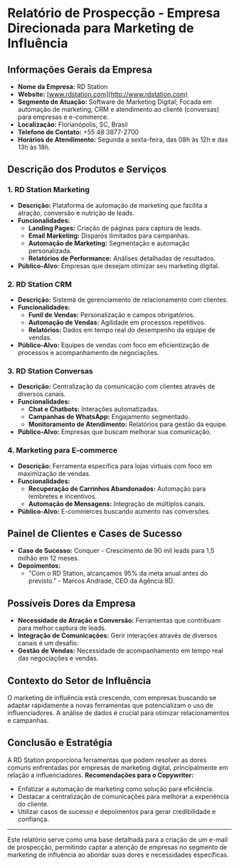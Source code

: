 # Relatório de Prospecção - Empresa Direcionada para Marketing de Influência

## Informações Gerais da Empresa
- **Nome da Empresa:** RD Station
- **Website:** [www.rdstation.com](http://www.rdstation.com)
- **Segmento de Atuação:** Software de Marketing Digital; Focada em automação de marketing, CRM e atendimento ao cliente (conversas) para empresas e e-commerce.
- **Localização:** Florianópolis, SC, Brasil
- **Telefone de Contato:** +55 48 3877-2700
- **Horários de Atendimento:** Segunda a sexta-feira, das 08h às 12h e das 13h às 18h.

## Descrição dos Produtos e Serviços
### 1. RD Station Marketing
- **Descrição:** Plataforma de automação de marketing que facilita a atração, conversão e nutrição de leads.
- **Funcionalidades:**
  - **Landing Pages:** Criação de páginas para captura de leads.
  - **Email Marketing:** Disparos ilimitados para campanhas.
  - **Automação de Marketing:** Segmentação e automação personalizada.
  - **Relatórios de Performance:** Análises detalhadas de resultados.
- **Público-Alvo:** Empresas que desejam otimizar seu marketing digital.

### 2. RD Station CRM
- **Descrição:** Sistema de gerenciamento de relacionamento com clientes.
- **Funcionalidades:**
  - **Funil de Vendas:** Personalização e campos obrigatórios.
  - **Automação de Vendas:** Agilidade em processos repetitivos.
  - **Relatórios:** Dados em tempo real do desempenho da equipe de vendas.
- **Público-Alvo:** Equipes de vendas com foco em eficientização de processos e acompanhamento de negociações.

### 3. RD Station Conversas
- **Descrição:** Centralização da comunicação com clientes através de diversos canais.
- **Funcionalidades:**
  - **Chat e Chatbots:** Interações automatizadas.
  - **Campanhas de WhatsApp:** Engajamento segmentado.
  - **Monitoramento de Atendimento:** Relatórios para gestão da equipe.
- **Público-Alvo:** Empresas que buscam melhorar sua comunicação.

### 4. Marketing para E-commerce
- **Descrição:** Ferramenta específica para lojas virtuais com foco em maximização de vendas.
- **Funcionalidades:**
  - **Recuperação de Carrinhos Abandonados:** Automação para lembretes e incentivos.
  - **Automação de Mensagens:** Integração de múltiplos canais.
- **Público-Alvo:** E-commerces buscando aumento nas conversões.

## Painel de Clientes e Cases de Sucesso
- **Caso de Sucesso:** Conquer - Crescimento de 90 mil leads para 1,5 milhão em 12 meses.
- **Depoimentos:**
  - "Com o RD Station, alcançamos 95% da meta anual antes do previsto." - Marcos Andrade, CEO da Agência 8D.

## Possíveis Dores da Empresa
- **Necessidade de Atração e Conversão:** Ferramentas que contribuam para melhor captura de leads.
- **Integração de Comunicações:** Gerir interações através de diversos canais é um desafio.
- **Gestão de Vendas:** Necessidade de acompanhamento em tempo real das negociações e vendas.

## Contexto do Setor de Influência
O marketing de influência está crescendo, com empresas buscando se adaptar rapidamente a novas ferramentas que potencializam o uso de influenciadores. A análise de dados é crucial para otimizar relacionamentos e campanhas.

## Conclusão e Estratégia
A RD Station proporciona ferramentas que podem resolver as dores comuns enfrentadas por empresas de marketing digital, principalmente em relação a influenciadores.
**Recomendações para o Copywriter:**
- Enfatizar a automação de marketing como solução para eficiência.
- Destacar a centralização de comunicações para melhorar a experiência do cliente.
- Utilizar casos de sucesso e depoimentos para gerar credibilidade e confiança.

---

Este relatório serve como uma base detalhada para a criação de um e-mail de prospecção, permitindo captar a atenção de empresas no segmento de marketing de influência ao abordar suas dores e necessidades específicas.
